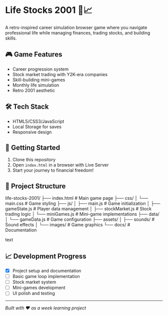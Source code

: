 # Life Stocks 2001 🚀📈

A retro-inspired career simulation browser game where you navigate professional life while managing finances, trading stocks, and building skills.

## 🎮 Game Features
- Career progression system
- Stock market trading with Y2K-era companies
- Skill-building mini-games
- Monthly life simulation
- Retro 2001 aesthetic

## 🛠️ Tech Stack
- HTML5/CSS3/JavaScript
- Local Storage for saves
- Responsive design

## 🚀 Getting Started
1. Clone this repository
2. Open `index.html` in a browser with Live Server
3. Start your journey to financial freedom!

## 📁 Project Structure
life-stocks-2001/
├── index.html # Main game page
├── css/
│ └── main.css # Game styling
├── js/
│ ├── main.js # Game initialization
│ ├── gameState.js # Player data management
│ ├── stockMarket.js # Stock trading logic
│ └── miniGames.js # Mini-game implementations
├── data/
│ └── gameData.js # Game configuration
├── assets/
│ ├── sounds/ # Sound effects
│ └── images/ # Game graphics
└── docs/ # Documentation

text

## 📈 Development Progress
- [x] Project setup and documentation
- [ ] Basic game loop implementation
- [ ] Stock market system
- [ ] Mini-games development
- [ ] UI polish and testing

---
*Built with ❤️ as a week learning project*
